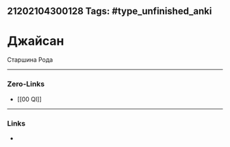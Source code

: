21202104300128
Tags: #type_unfinished_anki 
---
# Джайсан

Старшина Рода

---
### Zero-Links
- [[00 QI]]
---
### Links
-
